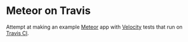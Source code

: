 # Meteor on Travis
Attempt at making an example [Meteor](https://www.meteor.com/) app with [Velocity](http://velocity.meteor.com/) tests that run on [Travis CI](https://travis-ci.org/).
